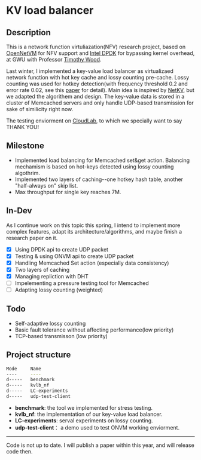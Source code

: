 # KV load balancer

## Description

This is a network function virtuliazation(NFV) research project, based on [OpenNetVM](https://github.com/sdnfv/openNetVM) for NFV support and [Intel DPDK](https://www.dpdk.org/) for bypassing kernel overhead, at GWU with Professor [Timothy Wood](http://faculty.cs.gwu.edu/timwood/). 

Last winter, I implemented a key-value load balancer as virtualizaed network function with hot key cache and lossy counting pre-cache.  Lossy counting was used for hotkey detection(with frequency threshold 0.2 and error rate 0.02, see this [paper](https://micvog.files.wordpress.com/2015/06/approximate_freq_count_over_data_streams_vldb_2002.pdf) for detail). Main idea is inspired by [NetKV](http://faculty.cs.gwu.edu/timwood/papers/16-ICAC-netkv.pdf), but we adapted the algorithem and design. The key-value data is stored in a cluster of Memcached servers and only handle UDP-based transmission for sake of similicity right now.

The testing enviorment on [CloudLab](https://cloudlab.us/), to which we specially want to say THANK YOU!

## Milestone

  - Implemented load balancing for Memcached set&get action. Balancing mechamism is based on hot-keys detected using lossy counting algothrim.
  - Implemented two layers of caching--one hotkey hash table, another "half-always on" skip list.
  - Max throughput for single key reaches 7M.

## In-Dev

As I continue work on this topic this spring, I intend to implement more complex features, adapt its architecture/algorithms, and maybe finish a research paper on it.
  
  - [x] Using DPDK api to create UDP packet
  - [x] Testing & using ONVM api to create UDP packet
  - [x] Handling Memcached Set action (especially data consistency)
  - [x] Two layers of caching
  - [x] Managing repliction with DHT
  - [ ] Impelementing a pressure testing tool for Memcached
  - [ ] Adapting lossy counting (weighted)

## Todo

  - Self-adaptive lossy counting
  - Basic fault tolerance without affecting performance(low priority)
  - TCP-based transmisson (low priority)

## Project structure

``` bash
Mode     Name
----     ----
d-----   benchmark
d-----   kvlb_nf
d-----   LC-experiments
d-----   udp-test-client
```

- **benchmark**: the tool we implemented for stress testing.
- **kvlb_nf**: the implementation of our key-value load balancer.
- **LC-experiments**: serval experiments on lossy counting.
- **udp-test-client**： a demo used to test ONVM working enviorment.

----
Code is not up to date. I will publish a paper within this year, and will release code then.

